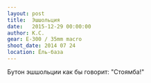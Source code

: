 ```yaml
---
layout: post
title:  Эшшольция
date:   2015-12-29 00:00:00
author: К.С.
gear: E-300 / 35mm macro
shoot_date: 2014 07 24
location: Ёль-база
---
```


Бутон эшшольции как бы говорит: "Стоямба!"
